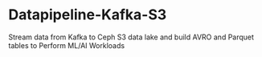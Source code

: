 # Datapipeline-Kafka-S3
Stream data from Kafka to Ceph S3 data lake and build AVRO and Parquet tables to Perform ML/AI Workloads
